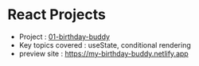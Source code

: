 # React Projects

- Project            : [01-birthday-buddy](https://github.com/alberto-rj/react-projects-from-johnsmilga/tree/main/01-birthday-buddy)
- Key topics covered : useState, conditional rendering
- preview site       : https://my-birthday-buddy.netlify.app

<br />
<br />
